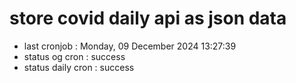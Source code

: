 # store covid daily api as json data

- last cronjob : Monday, 09 December 2024 13:27:39
- status og cron : success
- status daily cron : success
      
      